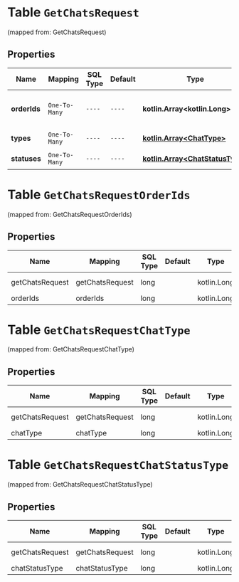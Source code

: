 
# Table `GetChatsRequest`
(mapped from: GetChatsRequest)

## Properties
Name | Mapping | SQL Type | Default | Type | Description | Notes
---- | ------- | -------- | ------- | ---- | ----------- | -----
**orderIds** | `One-To-Many` | `----` | `----`  | **kotlin.Array&lt;kotlin.Long&gt;** | Фильтр по идентификаторам заказов на Маркете. |  [optional]
**types** | `One-To-Many` | `----` | `----`  | [**kotlin.Array&lt;ChatType&gt;**](ChatType.md) | Фильтр по типам чатов. |  [optional]
**statuses** | `One-To-Many` | `----` | `----`  | [**kotlin.Array&lt;ChatStatusType&gt;**](ChatStatusType.md) | Фильтр по статусам чатов. |  [optional]


# **Table `GetChatsRequestOrderIds`**
(mapped from: GetChatsRequestOrderIds)

## Properties
Name | Mapping | SQL Type | Default | Type | Description | Notes
---- | ------- | -------- | ------- | ---- | ----------- | -----
getChatsRequest | getChatsRequest | long | | kotlin.Long | Primary Key | *one*
orderIds | orderIds | long | | kotlin.Long | Foreign Key | *many*



# **Table `GetChatsRequestChatType`**
(mapped from: GetChatsRequestChatType)

## Properties
Name | Mapping | SQL Type | Default | Type | Description | Notes
---- | ------- | -------- | ------- | ---- | ----------- | -----
getChatsRequest | getChatsRequest | long | | kotlin.Long | Primary Key | *one*
chatType | chatType | long | | kotlin.Long | Foreign Key | *many*



# **Table `GetChatsRequestChatStatusType`**
(mapped from: GetChatsRequestChatStatusType)

## Properties
Name | Mapping | SQL Type | Default | Type | Description | Notes
---- | ------- | -------- | ------- | ---- | ----------- | -----
getChatsRequest | getChatsRequest | long | | kotlin.Long | Primary Key | *one*
chatStatusType | chatStatusType | long | | kotlin.Long | Foreign Key | *many*



